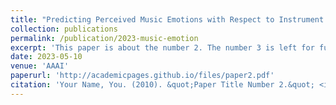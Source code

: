 ```yaml
---
title: "Predicting Perceived Music Emotions with Respect to Instrument Combinations"
collection: publications
permalink: /publication/2023-music-emotion
excerpt: 'This paper is about the number 2. The number 3 is left for future work.'
date: 2023-05-10
venue: 'AAAI'
paperurl: 'http://academicpages.github.io/files/paper2.pdf'
citation: 'Your Name, You. (2010). &quot;Paper Title Number 2.&quot; <i>Journal 1</i>. 1(2).'
---
```

<!-- This paper is about the number 2. The number 3 is left for future work. -->

<!-- [Download paper here](http://academicpages.github.io/files/paper2.pdf)

Recommended citation: Your Name, You. (2010). "Paper Title Number 2." <i>Journal 1</i>. 1(2). -->